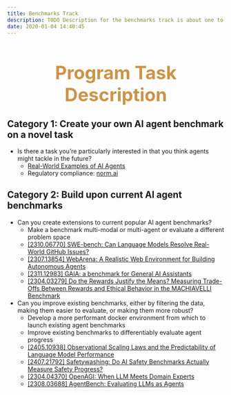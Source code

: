 ```yaml
---
title: Benchmarks Track
description: TODO Description for the benchmarks track is about one to two sentences and serves as a brief explanation of the track.
date: 2020-01-04 14:40:45
---
```


<div style="text-align: center;">
  <h1 style="font-weight: bold; font-size: 3em; color: #CB9445;">Program Task Description</h1>
</div>

<h2>Category 1: Create your own AI agent benchmark on a novel task</h2>
<ul>
   <li>
      Is there a task you’re particularly interested in that you think agents might tackle in the future? 
      <ul>
         <li>
            <a href="https://botpress.com/blog/real-world-applications-of-ai-agents">Real-World Examples of AI Agents</a>  
        </li>
         <li>
            Regulatory compliance: <a href="https://www.norm.ai/">norm.ai</a> 
        </li>
      </ul>
   </li>    
</ul>

<h2>Category 2: Build upon current AI agent benchmarks</h2>
<ul>
   <li>
      Can you create extensions to current popular AI agent benchmarks? 
      <ul>
         <li>
            Make a benchmark multi-modal or multi-agent or evaluate a different problem space  
        </li>
         <li>
            <a href="https://arxiv.org/abs/2310.06770">[2310.06770] SWE-bench: Can Language Models Resolve Real-World GitHub Issues?</a> 
        </li>
         <li>
           <a href="https://arxiv.org/abs/2307.13854">[2307.13854] WebArena: A Realistic Web Environment for Building Autonomous Agents</a>
         </li>
        <li>
           <a href="https://arxiv.org/abs/2311.12983">[2311.12983] GAIA: a benchmark for General AI Assistants</a>
         </li>
        <li>
           <a href="https://arxiv.org/abs/2304.03279">[2304.03279] Do the Rewards Justify the Means? Measuring Trade-Offs Between Rewards and Ethical Behavior in the MACHIAVELLI Benchmark</a>
         </li>
      </ul>
   </li>

  <li>
      Can you improve existing benchmarks, either by filtering the data, making them easier to evaluate, or making them more robust?  
      <ul>
         <li>
            Develop a more performant docker environment from which to launch existing agent benchmarks  
        </li>
        <li>
            Improve existing benchmarks to differentiably evaluate agent progress  
        </li>
         <li>
            <a href="https://arxiv.org/abs/2405.10938">[2405.10938] Observational Scaling Laws and the Predictability of Language Model Performance</a> 
        </li>
         <li>
           <a href="https://arxiv.org/abs/2407.21792">[2407.21792] Safetywashing: Do AI Safety Benchmarks Actually Measure Safety Progress?</a>
         </li>
        <li>
           <a href="https://arxiv.org/abs/2304.04370">[2304.04370] OpenAGI: When LLM Meets Domain Experts</a>
         </li>
        <li>
           <a href="https://arxiv.org/abs/2308.03688">[2308.03688] AgentBench: Evaluating LLMs as Agents</a>
         </li>
      </ul>
   </li>
</ul>
